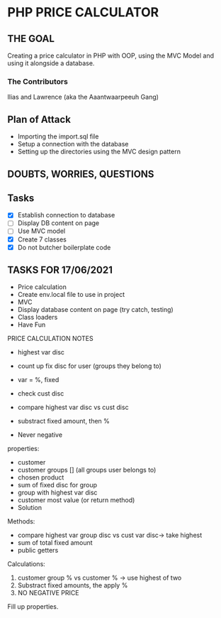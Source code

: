 # PHP PRICE CALCULATOR
## THE GOAL
Creating a price calculator in PHP with OOP, using the MVC Model and using it alongside a database.
### The Contributors
Ilias and Lawrence (aka the Aaantwaarpeeuh Gang)
## Plan of Attack
- Importing the import.sql file
- Setup a connection with the database
- Setting up the directories using the MVC design pattern

## DOUBTS, WORRIES, QUESTIONS

## Tasks
- [x] Establish connection to database
- [ ] Display DB content on page
- [ ] Use MVC model
- [x] Create 7 classes
- [x] Do not butcher boilerplate code

## TASKS FOR 17/06/2021
- Price calculation
- Create env.local file to use in project
- MVC
- Display database content on page (try catch, testing)
- Class loaders
- Have Fun

PRICE CALCULATION NOTES
- highest var disc
- count up fix disc for user (groups they belong to)
- var = %, fixed

- check cust disc
- compare highest var disc vs cust disc
- substract fixed amount, then %
- Never negative

properties:
- customer
- customer groups [] (all groups user belongs to)
- chosen product
- sum of fixed disc for group
- group with highest var disc
- customer most value (or return method)
- Solution

Methods:
- compare highest var group disc vs cust var disc-> take highest
- sum of total fixed amount
- public getters

Calculations:
1) customer group % vs customer % -> use highest of two
2) Substract fixed amounts, the apply %
3) NO NEGATIVE PRICE

Fill up properties.